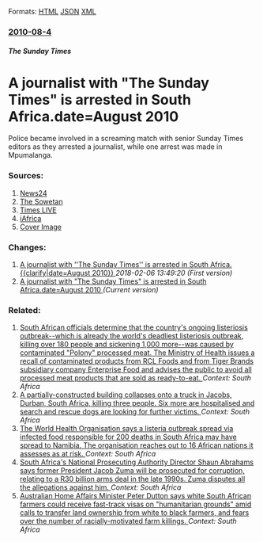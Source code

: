 
Formats: [HTML](/news/2010/08/4/a-journalist-with-the-sunday-times-is-arrested-in-south-africa-date-august-2010.html)  [JSON](/news/2010/08/4/a-journalist-with-the-sunday-times-is-arrested-in-south-africa-date-august-2010.json)  [XML](/news/2010/08/4/a-journalist-with-the-sunday-times-is-arrested-in-south-africa-date-august-2010.xml)  

### [2010-08-4](/news/2010/08/4/index.md)

##### The Sunday Times
# A journalist with "The Sunday Times" is arrested in South Africa.date=August 2010 

Police became involved in a screaming match with senior Sunday Times editors as they arrested a journalist, while one arrest was made in Mpumalanga. 


### Sources:

1. [News24](http://www.news24.com/SouthAfrica/News/Cops-in-screaming-match-with-editors-20100804)
2. [The Sowetan](http://www.sowetanlive.co.za/news/2010/08/04/journalist-arrested)
3. [Times LIVE](http://www.timeslive.co.za/local/article586878.ece/Clampdown-feared-as-journalist-arrested)
4. [iAfrica](http://news.iafrica.com/sa/2568140.htm)
4. [Cover Image](http://graph.facebook.com/10227041841/picture)

### Changes:

1. [A journalist with ''The Sunday Times'' is arrested in South Africa.{{clarify|date=August 2010}} ](/news/2010/08/4/a-journalist-with-the-sunday-times-is-arrested-in-south-africa-clarify-date-august-2010.md) _2018-02-06 13:49:20 (First version)_
1. [A journalist with "The Sunday Times" is arrested in South Africa.date=August 2010 ](/news/2010/08/4/a-journalist-with-the-sunday-times-is-arrested-in-south-africa-date-august-2010.md) _(Current version)_

### Related:

1. [South African officials determine that the country's ongoing listeriosis outbreak--which is already the world's deadliest listeriosis outbreak, killing over 180 people and sickening 1,000 more--was caused by contaminated "Polony" processed meat. The Ministry of Health issues a recall of contaminated products from RCL Foods and from Tiger Brands subsidiary company Enterprise Food and advises the public to avoid all processed meat products that are sold as ready-to-eat. ](/news/2018/03/4/south-african-officials-determine-that-the-country-s-ongoing-listeriosis-outbreakawhich-is-already-the-world-s-deadliest-listeriosis-outbr.md) _Context: South Africa_
2. [A partially-constructed building collapses onto a truck in Jacobs, Durban, South Africa, killing three people. Six more are hospitalised and search and rescue dogs are looking for further victims. ](/news/2018/03/28/a-partially-constructed-building-collapses-onto-a-truck-in-jacobs-durban-south-africa-killing-three-people-six-more-are-hospitalised-and.md) _Context: South Africa_
3. [The World Health Organisation says a listeria outbreak spread via infected food responsible for 200 deaths in South Africa may have spread to Namibia. The organisation reaches out to 16 African nations it assesses as at risk. ](/news/2018/03/20/the-world-health-organisation-says-a-listeria-outbreak-spread-via-infected-food-responsible-for-200-deaths-in-south-africa-may-have-spread-t.md) _Context: South Africa_
4. [South Africa's National Prosecuting Authority Director Shaun Abrahams says former President Jacob Zuma will be prosecuted for corruption, relating to a R30 billion arms deal in the late 1990s. Zuma disputes all the allegations against him. ](/news/2018/03/16/south-africa-s-national-prosecuting-authority-director-shaun-abrahams-says-former-president-jacob-zuma-will-be-prosecuted-for-corruption-re.md) _Context: South Africa_
5. [Australian Home Affairs Minister Peter Dutton says white South African farmers could receive fast-track visas on "humanitarian grounds" amid calls to transfer land ownership from white to black farmers, and fears over the number of racially-motivated farm killings. ](/news/2018/03/14/australian-home-affairs-minister-peter-dutton-says-white-south-african-farmers-could-receive-fast-track-visas-on-humanitarian-grounds-amid.md) _Context: South Africa_
